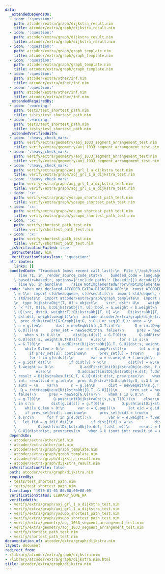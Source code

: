 ```yaml
---
data:
  _extendedDependsOn:
  - icon: ':question:'
    path: atcoder/extra/graph/dijkstra_result.nim
    title: atcoder/extra/graph/dijkstra_result.nim
  - icon: ':question:'
    path: atcoder/extra/graph/dijkstra_result.nim
    title: atcoder/extra/graph/dijkstra_result.nim
  - icon: ':question:'
    path: atcoder/extra/graph/graph_template.nim
    title: atcoder/extra/graph/graph_template.nim
  - icon: ':question:'
    path: atcoder/extra/graph/graph_template.nim
    title: atcoder/extra/graph/graph_template.nim
  - icon: ':question:'
    path: atcoder/extra/other/inf.nim
    title: atcoder/extra/other/inf.nim
  - icon: ':question:'
    path: atcoder/extra/other/inf.nim
    title: atcoder/extra/other/inf.nim
  _extendedRequiredBy:
  - icon: ':warning:'
    path: tests/test_shortest_path.nim
    title: tests/test_shortest_path.nim
  - icon: ':warning:'
    path: tests/test_shortest_path.nim
    title: tests/test_shortest_path.nim
  _extendedVerifiedWith:
  - icon: ':heavy_check_mark:'
    path: verify/extra/geometry/aoj_1033_segment_arrangement_test.nim
    title: verify/extra/geometry/aoj_1033_segment_arrangement_test.nim
  - icon: ':heavy_check_mark:'
    path: verify/extra/geometry/aoj_1033_segment_arrangement_test.nim
    title: verify/extra/geometry/aoj_1033_segment_arrangement_test.nim
  - icon: ':heavy_check_mark:'
    path: verify/extra/graph/aoj_grl_1_a_dijkstra_test.nim
    title: verify/extra/graph/aoj_grl_1_a_dijkstra_test.nim
  - icon: ':heavy_check_mark:'
    path: verify/extra/graph/aoj_grl_1_a_dijkstra_test.nim
    title: verify/extra/graph/aoj_grl_1_a_dijkstra_test.nim
  - icon: ':x:'
    path: verify/extra/graph/yosupo_shortest_path_test.nim
    title: verify/extra/graph/yosupo_shortest_path_test.nim
  - icon: ':x:'
    path: verify/extra/graph/yosupo_shortest_path_test.nim
    title: verify/extra/graph/yosupo_shortest_path_test.nim
  - icon: ':x:'
    path: verify/shortest_path_test.nim
    title: verify/shortest_path_test.nim
  - icon: ':x:'
    path: verify/shortest_path_test.nim
    title: verify/shortest_path_test.nim
  _isVerificationFailed: true
  _pathExtension: nim
  _verificationStatusIcon: ':question:'
  attributes:
    links: []
  bundledCode: "Traceback (most recent call last):\n  File \"/opt/hostedtoolcache/Python/3.9.6/x64/lib/python3.9/site-packages/onlinejudge_verify/documentation/build.py\"\
    , line 71, in _render_source_code_stat\n    bundled_code = language.bundle(stat.path,\
    \ basedir=basedir, options={'include_paths': [basedir]}).decode()\n  File \"/opt/hostedtoolcache/Python/3.9.6/x64/lib/python3.9/site-packages/onlinejudge_verify/languages/nim.py\"\
    , line 86, in bundle\n    raise NotImplementedError\nNotImplementedError\n"
  code: "when not declared ATCODER_EXTRA_DIJKSTRA_HPP:\n  const ATCODER_EXTRA_DIJKSTRA_HPP*\
    \ = 1\n  import std/heapqueue, std/sequtils\n  import std/deques, std/options,\
    \ std/sets\n  import atcoder/extra/graph/graph_template\n  import atcoder/extra/other/inf\n\
    \n  type DijkstraObj*[T, U] = object\n    src*, dst*: U\n    weight*: T\n  proc\
    \ `<`*[T, U](a, b:DijkstraObj[T, U]):bool = a.weight < b.weight\n  proc initDijkstraObj[T,\
    \ U](src, dst:U, weight:T):DijkstraObj[T, U] =\n    DijkstraObj[T, U](src:src,\
    \ dst:dst, weight:weight)\n\n  include atcoder/extra/graph/dijkstra_result\n\n\
    \  proc dijkstra01*[G:Graph](g:G, s:G.U or seq[G.U]): auto = \n    var\n     \
    \ n = g.len\n      dist = newSeqWith(n,G.T.inf)\n      Q = initDeque[DijkstraObj[G.T,\
    \ G.U]]()\n      prev_set = newSeqWith(n, false)\n      prev = newSeq[G.U](n)\n\
    \    when s is G.U:\n      dist[g.id(s)] = G.T(0)\n      Q.addFirst(DijkstraObj[G.T,\
    \ G.U](dst:s, weight:G.T(0)))\n    else:\n      for s in s:\n        dist[g.id(s)]\
    \ = G.T(0)\n        Q.addFirst(DijkstraObj[G.T, G.U](dst:s, weight:G.T(0)))\n\
    \    while Q.len > 0:\n      var e = Q.popFirst()\n      let u = g.id(e.dst)\n\
    \      if prev_set[u]: continue\n      prev_set[u] = true\n      prev[u] = e.src\n\
    \      for f in g[e.dst]:\n        var w = e.weight + f.weight\n        let v\
    \ = g.id(f.dst)\n        if dist[v] > w:\n          dist[v] = w;\n          if\
    \ f.weight == 0:\n            Q.addFirst(initDijkstraObj(e.dst, f.dst, w))\n \
    \         else:\n            Q.addLast(initDijkstraObj(e.dst, f.dst, w))\n   \
    \ result = DijkstraResult[G.T, G.U](dist:dist, prev:prev)\n    when G.U isnot\
    \ int: result.id = g.id\n\n  proc dijkstra*[G:Graph](g:G, s:G.U or seq[G.U]):\
    \ auto = \n    var\n      n = g.len\n      dist = newSeqWith(n,g.T.inf)\n    \
    \  Q = initHeapQueue[DijkstraObj[G.T, G.U]]()\n      prev_set = newSeqWith(n,\
    \ false)\n      prev = newSeq[G.U](n)\n    when s is G.U:\n      dist[g.id(s)]\
    \ = g.T(0)\n      Q.push(initDijkstraObj(s,s,g.T(0)))\n    else:\n      for s\
    \ in s:\n        dist[g.id(s)] = g.T(0)\n        Q.push(initDijkstraObj(s,s,g.T(0)))\n\
    \    while Q.len > 0:\n      var e = Q.pop()\n      let eid = g.id(e.dst)\n  \
    \    if prev_set[eid]: continue\n      prev_set[eid] = true\n      prev[eid] =\
    \ e.src\n      for f in g[e.dst]:\n        var w = e.weight + f.weight\n     \
    \   let fid = g.id(f.dst)\n        if dist[fid] > w:\n          dist[fid] = w;\n\
    \          Q.push(initDijkstraObj(e.dst, f.dst, w))\n    result = DijkstraResult[G.T,\
    \ G.U](dist:dist, prev:prev)\n    when G.U isnot int: result.id = g.id\n"
  dependsOn:
  - atcoder/extra/other/inf.nim
  - atcoder/extra/other/inf.nim
  - atcoder/extra/graph/graph_template.nim
  - atcoder/extra/graph/graph_template.nim
  - atcoder/extra/graph/dijkstra_result.nim
  - atcoder/extra/graph/dijkstra_result.nim
  isVerificationFile: false
  path: atcoder/extra/graph/dijkstra.nim
  requiredBy:
  - tests/test_shortest_path.nim
  - tests/test_shortest_path.nim
  timestamp: '1970-01-01 00:00:00+00:00'
  verificationStatus: LIBRARY_SOME_WA
  verifiedWith:
  - verify/extra/graph/aoj_grl_1_a_dijkstra_test.nim
  - verify/extra/graph/aoj_grl_1_a_dijkstra_test.nim
  - verify/extra/graph/yosupo_shortest_path_test.nim
  - verify/extra/graph/yosupo_shortest_path_test.nim
  - verify/extra/geometry/aoj_1033_segment_arrangement_test.nim
  - verify/extra/geometry/aoj_1033_segment_arrangement_test.nim
  - verify/shortest_path_test.nim
  - verify/shortest_path_test.nim
documentation_of: atcoder/extra/graph/dijkstra.nim
layout: document
redirect_from:
- /library/atcoder/extra/graph/dijkstra.nim
- /library/atcoder/extra/graph/dijkstra.nim.html
title: atcoder/extra/graph/dijkstra.nim
---
```

